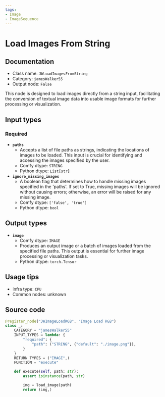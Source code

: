 ```yaml
---
tags:
- Image
- ImageSequence
---
```


# Load Images From String
## Documentation
- Class name: `JWLoadImagesFromString`
- Category: `jamesWalker55`
- Output node: `False`

This node is designed to load images directly from a string input, facilitating the conversion of textual image data into usable image formats for further processing or visualization.
## Input types
### Required
- **`paths`**
    - Accepts a list of file paths as strings, indicating the locations of images to be loaded. This input is crucial for identifying and accessing the images specified by the user.
    - Comfy dtype: `STRING`
    - Python dtype: `List[str]`
- **`ignore_missing_images`**
    - A boolean flag that determines how to handle missing images specified in the 'paths'. If set to True, missing images will be ignored without causing errors; otherwise, an error will be raised for any missing image.
    - Comfy dtype: `['false', 'true']`
    - Python dtype: `bool`
## Output types
- **`image`**
    - Comfy dtype: `IMAGE`
    - Produces an output image or a batch of images loaded from the specified file paths. This output is essential for further image processing or visualization tasks.
    - Python dtype: `torch.Tensor`
## Usage tips
- Infra type: `CPU`
- Common nodes: unknown


## Source code
```python
@register_node("JWImageLoadRGB", "Image Load RGB")
class _:
    CATEGORY = "jamesWalker55"
    INPUT_TYPES = lambda: {
        "required": {
            "path": ("STRING", {"default": "./image.png"}),
        }
    }
    RETURN_TYPES = ("IMAGE",)
    FUNCTION = "execute"

    def execute(self, path: str):
        assert isinstance(path, str)

        img = load_image(path)
        return (img,)

```
